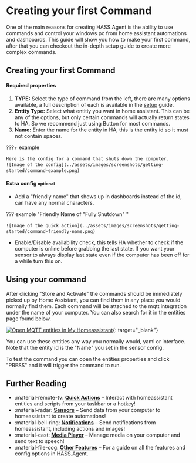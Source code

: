 # Creating your first Command

One of the main reasons for creating HASS.Agent is the ability to use commands and control your windows pc from home assistant automations and dashboards. This guide will show you how to make your first command, after that you can checkout the in-depth setup guide to create more complex commands.

## Creating your first Command

#### Required properties

1. **TYPE:** Select the type of command from the left, there are many options available, a full description of each is available in the [setup](../setup/commands/index.md) guide.
2. **Entity Type:** Select what entitiy you want in home assistant. This can be any of the options, but only certain commands will actually return states to HA. So we recommend just using Button for most commands.
3. **Name:** Enter the name for the entity in HA, this is the entity id so it must not contain spaces.

???+ example

    Here is the config for a command that shuts down the computer.
    ![Image of the config](../assets/images/screenshots/getting-started/command-example.png)

#### Extra config <small>optional</small>

- Add a "friendly name" that shows up in dashboards instead of the id, can have any normal characters.

??? example "Friendly Name of "Fully Shutdown" "

    ![Image of the quick action](../assets/images/screenshots/getting-started/command-friendly-name.png)

- Enable/Disable availability check, this tells HA whether to check if the computer is online before grabbing the last state. If you want your sensor to always display last state even if the computer has been off for a while turn this on.

## Using your command

After clicking "Store and Activate" the commands should be immediately picked up by Home Assistant, you can find them in any place you would normally find them. Each command will be attached to the mqtt integration under the name of your computer. You can also search for it in the entities page found below.

[![Open MQTT entities in My Homeassistant](https://my.home-assistant.io/badges/entities.svg)](https://my.home-assistant.io/redirect/entities/){: target="\_blank"}

You can use these entities any way you normally would, yaml or interface. Note that the entity id is the "Name" you set in the sensor config.

To test the command you can open the entities properties and click "PRESS" and it will trigger the command to run.

## Further Reading

<div class="grid cards" markdown>

- :material-remote-tv: **[Quick Actions]** – Interact with homeassistant entities and scripts from your taskbar or a hotkey!
- :material-radar: **[Sensors]** – Send data from your computer to homeassistant to create automations!
- :material-bell-ring: **[Notifications]** – Send notifications from homeassistant, including actions and images!
- :material-cast: **[Media Player]** – Manage media on your computer and send text to speech!
- :material-file-cog: **[Other Features]** – For a guide on all the features and config options in HASS.Agent.

</div>

[Quick Actions]: ./quick-actions.md
[Sensors]: ./sensors.md
[Notifications]: ./notifications.md
[Media Player]: ./media-player.md
[Other Features]: ../setup/index.md
